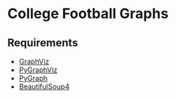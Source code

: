 # College Football Graphs

## Requirements

* [GraphViz](http://www.graphviz.org/Download_windows.php)
* [PyGraphViz](http://www.lfd.uci.edu/~gohlke/pythonlibs/#pygraphviz)
* [PyGraph](https://pypi.python.org/pypi/pygraph/0.1.0)
* [BeautifulSoup4](https://www.crummy.com/software/BeautifulSoup/bs4/doc/#installing-beautiful-soup)
